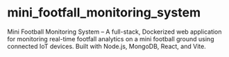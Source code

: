 # mini_footfall_monitoring_system
 Mini Football Monitoring System – A full-stack, Dockerized web application for monitoring real-time footfall analytics on a mini football ground using connected IoT devices. Built with Node.js, MongoDB, React, and Vite.
